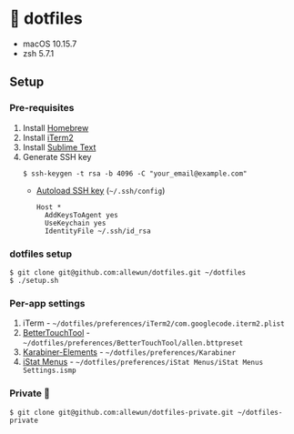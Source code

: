 # 🚥 dotfiles

- macOS 10.15.7
- zsh 5.7.1

##  Setup

### Pre-requisites

1. Install [Homebrew](https://brew.sh/)
2. Install [iTerm2](https://iterm2.com/)
3. Install [Sublime Text](https://www.sublimetext.com/)
4. Generate SSH key
   ```
   $ ssh-keygen -t rsa -b 4096 -C "your_email@example.com"
   ```
   - [Autoload SSH key](https://help.github.com/en/github/authenticating-to-github/generating-a-new-ssh-key-and-adding-it-to-the-ssh-agent#adding-your-ssh-key-to-the-ssh-agent) (`~/.ssh/config`)
      ```
      Host *
        AddKeysToAgent yes
        UseKeychain yes
        IdentityFile ~/.ssh/id_rsa
      ```

### dotfiles setup

```
$ git clone git@github.com:allewun/dotfiles.git ~/dotfiles
$ ./setup.sh
```

### Per-app settings

1. iTerm - `~/dotfiles/preferences/iTerm2/com.googlecode.iterm2.plist`
2. [BetterTouchTool](https://folivora.ai/) - `~/dotfiles/preferences/BetterTouchTool/allen.bttpreset`
3. [Karabiner-Elements](https://karabiner-elements.pqrs.org/) - `~/dotfiles/preferences/Karabiner`
4. [iStat Menus](https://bjango.com/mac/istatmenus/) - `~/dotfiles/preferences/iStat Menus/iStat Menus Settings.ismp`

### Private 🔐

```
$ git clone git@github.com:allewun/dotfiles-private.git ~/dotfiles-private
```